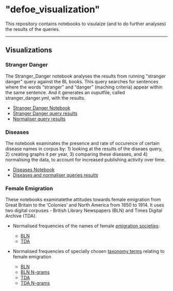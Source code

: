 
# "defoe_visualization" 

This repository contains notebooks to visulaize (and to do further analyses) the results of the queries.   

---

## Visualizations

### Stranger Danger

The Stranger_Danger notebook analyses the results from running "stranger danger" query against the BL books. This query searches for sentences where the words “stranger” and “danger” (maching criteria) appear within the same sentence. And it generates an ouputfile, called stranger_danger.yml, with the results.

* [Stranger Danger Notebook](Stranger_Danger/Stranger_Danger.ipynb)
* [Stranger Danger query results](Stranger_Danger/results/stranger_danger.yml)
* [Normaliser query results](Stranger_Danger/results/Stranger_Danger.yml)


### Diseases

The notebook examinates the presence and rate of occurence of certain disease names in corpus by: 1) looking at the results of the diseaes query, 2) creating graphs it per year, 3) comparing these diseases, and 4) normalising the data, to account for increased publishing activity over time.

* [Diseases Notebook](Diseases/Diseases_1.ipynb)
* [Diseases and normaliser queries results](Diseases/results)


### Female Emigration

These notebooks examinatethe attitudes towards female emigration from Great Britain to the
‘Colonies’ and North America from 1850 to 1914. It uses two digital corpuses - British Library Newspapers (BLN) and Times Digital Archive (TDA). 

* Normalised frequencies of the names of female [emigration societies](https://github.com/alan-turing-institute/defoe/blob/master/queries/emigration_societies.txt):
    * [BLN](https://github.com/alan-turing-institute/defoe_visualization/edit/master/README.mdhttps://github.com/alan-turing-institute/defoe_visualization/blob/master/Female_Emigration/BLN_Parts1-6/Visualization_Frequency_Societies_BLN.ipynb)
    * [TDA](https://github.com/alan-turing-institute/defoe_visualization/blob/master/Female_Emigration/TDA/Visualization_Frequency_Societies_TDA.ipynb)

* Normalised frequencies of specially chosen [taxonomy terms](https://github.com/alan-turing-institute/defoe/blob/master/queries/emigration_taxonomy.txt) relating to female emigration
    * [BLN](https://github.com/alan-turing-institute/defoe_visualization/blob/master/Female_Emigration/BLN_Parts1-6/Visualization_Frequency_Taxonomy_BLN.ipynb)
    * [BLN N-grams](https://github.com/alan-turing-institute/defoe_visualization/blob/master/Female_Emigration/BLN_Parts1-6/Visualization_Frequency_Taxonomy_Ngrams_BLN.ipynb)
    * [TDA](https://github.com/alan-turing-institute/defoe_visualization/blob/master/Female_Emigration/TDA/Visualization_Frequency_Taxonomy_TDA.ipynb)
    * [TDA N-grams](https://github.com/alan-turing-institute/defoe_visualization/blob/master/Female_Emigration/TDA/Visualization_Frequency_Taxonomy_Ngrams_TDA.ipynb)
  




